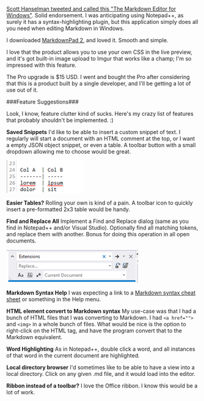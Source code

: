 <!--{Title:"MarkdownPad 2. Windows editor for markdown files", PublishedOn:"13-Sep-2013 12:46", Intro:"If you use Markdown in Windows, consider trying MarkdownPad 2."} -->
 
[Scott Hanselman tweeted and called this "The Markdown Editor for Windows"](https://twitter.com/shanselman/status/309193260402888705). Solid endorsement. I was anticipating using Notepad++, as surely it has a syntax-highlighting plugin, but this application simply does all you need when editing Markdown in Windows.

I downloaded [MarkdownPad 2](http://markdownpad.com), and loved it. Smooth and simple.

I love that the product allows you to use your own CSS in the live preview, and it's got built-in image upload to Imgur that works like a champ; I'm so impressed with this feature.

The Pro upgrade is $15 USD. I went and bought the Pro after considering that this is a product built by a single developer, and I'll be getting a lot of use out of it.

###Feature Suggestions###

Look, I know, feature clutter kind of sucks. Here's my crazy list of features that probably shouldn't be implemented. :)  

**Saved Snippets**
I'd like to be able to insert a custom snippet of text. I regularly will start a document with an HTML comment at the top, or I want a empty JSON object snippet, or even a table. A toolbar button with a small dropdown allowing me to choose would be great. 

![](img/markdownpad_tables.png)

**Easier Tables?**
Rolling your own is kind of a pain. A toolbar icon to quickly insert a pre-formatted 2x3 table would be handy.

**Find and Replace All**
Implement a Find and Replace dialog (same as you find in Notepad++ and/or Visual Studio). Optionally find all matching tokens, and replace them with another. Bonus for doing this operation in all open documents.

![](img/markdownpad-find-replace-suggestion.png)

**Markdown Syntax Help**
I was expecting a link to a [Markdown syntax cheat sheet](https://gist.github.com/howar31/5963000) or something in the Help menu. 

**HTML element convert to Markdown syntax**
My use-case was that I had a bunch of HTML files that I was converting to Markdown. I had `<a href="">` and `<img>` in a whole bunch of files.
What would be nice is the option to right-click on the HTML tag, and have the program convert that to the Markdown equivalent.

**Word Highlighting**
As in Notepad++, double click a word, and all instances of that word in the current document are highlighted.

**Local directory browser**
I'd sometimes like to be able to have a view into a local directory. Click on any given .md file, and it would load into the editor.

**Ribbon instead of a toolbar?**
I love the Office ribbon. I know this would be a lot of work.
 